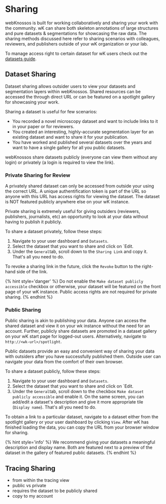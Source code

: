 # Sharing
webKnossos is built for working collaboratively and sharing your work with the community. wK can share both skeleton annotations of large structures and pure datasets & segmentations for showcasing the raw data. The sharing methods discussed here refer to sharing scenarios with colleagues, reviewers, and publishers outside of your wK organization or your lab.

To manage access right to certain dataset for wK users check out the [datasets guide](./datasets.md#dataset-permissions).

## Dataset Sharing

Dataset sharing allows outsider users to view your datasets and segmentation layers within webKnossos. Shared resources can be accessed the through direct URL or can be featured on a spotlight gallery for showcasing your work.

Sharing a dataset is useful for few scenarios: 
- You recorded a novel microscopy dataset and want to include links to it in your paper or for reviewers.
- You created an interesting, highly-accurate segmentation layer for an existing dataset and want to share it for your publication.
- You have worked and published several datasets over the years and want to have a single gallery for all you public datasets.

webKnossos share datasets publicly (everyone can view them without any login) or privately (a login is required to view the link).

### Private Sharing for Review
A privately shared dataset can only be accessed from outside your using the correct URL. A unique authentification token is part of the URL so anyone with this URL has access rights for viewing the dataset. The dataset is NOT featured publicly anywhere else on your wK instance. 

Private sharing is extremely useful for giving outsiders (reviewers, publishers, journalists, etc) an opportunity to look at your data without having to publish it publicly. 

To share a dataset privately, follow these steps:
1. Navigate to your user dashboard and `Datasets`. 
2. Select the dataset that you want to share and click on `Edit.
3. Under the `General`tab, scroll down to the `Sharing Link` and copy it. That's all you need to do.

To revoke a sharing link in the future, click the `Revoke` button to the right-hand side of the link.

{% hint style='danger' %}
Do not enable the `Make dataset publicly accessible` checkbox or otherwise, your dataset will be featured on the front page of your wK instance. Public access rights are not required for private sharing.
{% endhint %}

### Public Sharing
Public sharing is akin to publishing your data. Anyone can access the shared dataset and view it on your wk instance without the need for an account. Further, publicly share datasets are promoted in a dataset gallery on your wK start page for logged-out users. Alternatively, navigate to `http://<wk-url>/spotlight`.

Public datasets provide an easy and convenient way of sharing your data with outsiders after you have successfully published them. Outside user can navigate your data from the comfort of their own browser. 

To share a dataset publicly, follow these steps:
1. Navigate to your user dashboard and `Datasets`. 
2. Select the dataset that you want to share and click on `Edit.
3. Under the `General`tab, scroll down to the checkbox `Make dataset publicly accessible` and enable it. On the same screen, you can add/edit a dataset's description and give it more appropriate tile (`Display name`). That's all you need to do.

To obtain a link to a particular dataset, navigate to a dataset either from the spotlight gallery or your user dashboard by clicking `View`. After wK has finished loading the data, you can copy the URL from your browser window for sharing.

{% hint style='info' %}
We recommend giving your datasets a meaningful description and display name. Both are featured next to a preview of the dataset in the gallery of featured public datasets. 
{% endhint %}


## Tracing Sharing
- from within the tracing view
- public vs private
- requires the dataset to be publicly shared
- copy to my account


